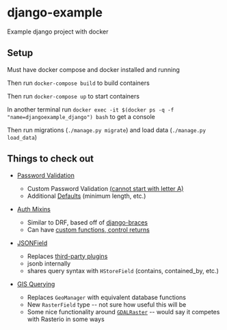# django-example
Example django project with docker

## Setup

Must have docker compose and docker installed and running

Then run `docker-compose build` to build containers

Then run `docker-compose up` to start containers

In another terminal run `docker exec -it $(docker ps -q -f "name=djangoexample_django") bash` to get a console

Then run migrations (`./manage.py migrate`) and load data (`./manage.py load_data`)

## Things to check out

- [Password Validation](https://docs.djangoproject.com/en/1.9/releases/1.9/#password-validation)
  * Custom Password Validation [(cannot start with letter A)](https://github.com/notthatbreezy/django-example/blob/master/django/opt/django_example/django_example/validator.py#L5)
  * Additional [Defaults](https://github.com/notthatbreezy/django-example/blob/master/django/opt/django_example/django_example/settings.py#L97) (minimum length, etc.)

- [Auth Mixins](https://docs.djangoproject.com/en/1.9/releases/1.9/#permission-mixins-for-class-based-views)
  * Similar to DRF, based off of [django-braces](http://django-braces.readthedocs.org/en/latest/index.html)
  * Can have [custom functions, control returns](https://github.com/notthatbreezy/django-example/blob/master/django/opt/django_example/api/views.py#L15)

- [JSONField](https://docs.djangoproject.com/en/1.9/ref/contrib/postgres/fields/#django.contrib.postgres.fields.JSONField)
  * Replaces [third-party plugins](http://djangonauts.github.io/django-pgjson/)
  * jsonb internally
  * shares query syntax with `HStoreField` (contains, contained_by, etc.)

- [GIS Querying](https://docs.djangoproject.com/en/1.9/ref/contrib/gis/functions/#module-django.contrib.gis.db.models.functions)
  * Replaces `GeoManager` with equivalent database functions
  * New `RasterField` type -- not sure how useful this will be
  * Some nice functionality around [`GDALRaster`](https://docs.djangoproject.com/en/1.9/ref/contrib/gis/gdal/#raster-data-objects) -- would say it competes with Rasterio in some ways
